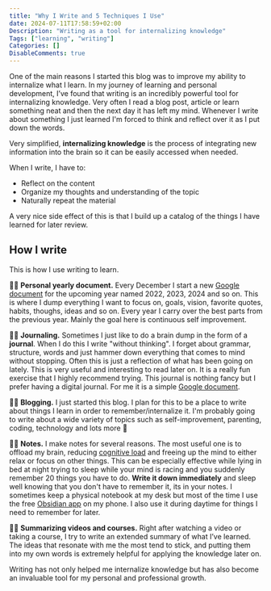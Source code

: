 ```yaml
---
title: "Why I Write and 5 Techniques I Use"
date: 2024-07-11T17:58:59+02:00
Description: "Writing as a tool for internalizing knowledge"
Tags: ["learning", "writing"]
Categories: []
DisableComments: true
---
```


One of the main reasons I started this blog was to improve my ability to internalize what I learn. In my journey of learning and personal development, I’ve found that writing is an incredibly powerful tool for internalizing knowledge.  Very often I read a blog post, article or learn something neat and then the next day it has left my mind. Whenever I write about something I just learned I'm forced to think and reflect over it as I put down the words.

Very simplified, **internalizing knowledge** is the process of integrating new information into the brain so it can be easily accessed when needed.

When I write, I have to:
- Reflect on the content
- Organize my thoughts and understanding of the topic
- Naturally repeat the material

A very nice side effect of this is that I build up a catalog of the things I have learned for later review.

## How I write
This is how I use writing to learn.

✍🏻 **Personal yearly document.** Every December I start a new [Google document](https://docs.google.com/) for the upcoming year named 2022, 2023, 2024 and so on. This is where I dump everything I want to focus on, goals, vision, favorite quotes, habits, thoughs, ideas and so on. Every year I carry over the best parts from the previous year. Mainly the goal here is continuous self improvement.

✍🏻 **Journaling.** Sometimes I just like to do a brain dump in the form of a **journal**. When I do this I write "without thinking". I forget about grammar, structure, words and just hammer down everything that comes to mind without stopping. Often this is just a reflection of what has been going on lately. This is very useful and interesting to read later on. It is a really fun exercise that I highly recommend trying. This journal is nothing fancy but I prefer having a digital journal. For me it is a simple [Google document](https://docs.google.com/).

✍🏻 **Blogging.** I just started this blog. I plan for this to be a place to write about things I learn in order to remember/internalize it. I'm probably going to write about a wide variety of topics such as self-improvement, parenting, coding, technology and lots more 🚀

✍🏻 **Notes.** I make notes for several reasons. The most useful one is to offload my brain, reducing [cognitive load](https://en.wikipedia.org/w/index.php?title=Cognitive_load&oldid=1225627374) and freeing up the mind to either relax or focus on other things. This can be especially effective while lying in bed at night trying to sleep while your mind is racing and you suddenly remember 20 things you have to do. **Write it down immediately** and sleep well knowing that you don't have to remember it, its in your notes. I sometimes keep a physical notebook at my desk but most of the time I use the free [Obsidian app](https://obsidian.md/) on my phone. I also use it during daytime for things I need to remember for later.

✍🏻 **Summarizing videos and courses.** Right after watching a video or taking a course, I try to write an extended summary of what I’ve learned. The ideas that resonate with me the most tend to stick, and putting them into my own words is extremely helpful for applying the knowledge later on.

Writing has not only helped me internalize knowledge but has also become an invaluable tool for my personal and professional growth.
